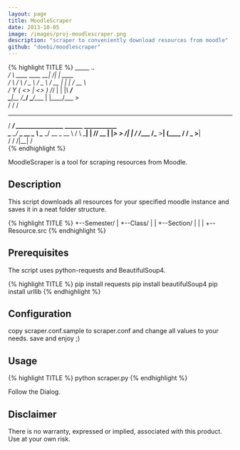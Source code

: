 ```yaml
---
layout: page
title: MoodleScraper
date: 2013-10-05
image: /images/proj-moodlescraper.png
description: "scraper to conveniently download resources from moodle"
github: "doebi/moodlescraper"
---
```


{% highlight TITLE %}
      _____                    .___.__              
     /     \   ____   ____   __| _/|  |   ____      
    /  \ /  \ /  _ \ /  _ \ / __ | |  | _/ __ \     
   /    Y    (  <_> |  <_> ) /_/ | |  |_\  ___/     
   \____|__  /\____/ \____/\____ | |____/\___  >    
           \/                   \/           \/     
  _________                                         
 /   _____/ ________________  ______   ___________  
 \_____  \_/ ___\_  __ \__  \ \____ \_/ __ \_  __ \ 
 /        \  \___|  | \// __ \|  |_> >  ___/|  | \/ 
/_______  /\___  >__|  (____  /   __/ \___  >__|    
        \/     \/           \/|__|        \/        
{% endhighlight %}

MoodleScraper is a tool for scraping resources from Moodle.


## Description
This script downloads all resources for your specified moodle instance and saves it in a neat folder structure.

{% highlight TITLE %}
+--Semester/
|  +--Class/
|  |  +--Section/
|  |  |  +--Resource.src
{% endhighlight %}


## Prerequisites
The script uses python-requests and BeautifulSoup4.

{% highlight TITLE %}
pip install requests
pip install beautifulSoup4
pip install urllib
{% endhighlight %}

## Configuration
copy scraper.conf.sample to scraper.conf and change all values to your needs.
save and enjoy ;)

## Usage
{% highlight TITLE %}
python scraper.py
{% endhighlight %}

Follow the Dialog.


## Disclaimer
There is no warranty, expressed or implied, associated with this product.
Use at your own risk.
